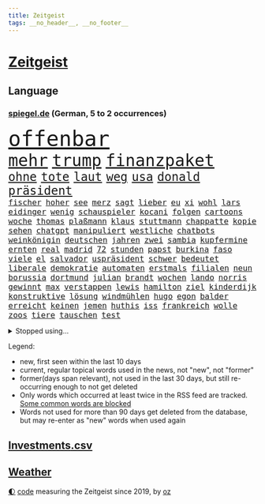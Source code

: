```yaml
---
title: Zeitgeist
tags: __no_header__, __no_footer__
---
```


# [Zeitgeist](https://oliz.io/zeitgeist/)

## Language

<h3><a href="https://www.spiegel.de" target="_blank">spiegel.de</a> (German, 5 to 2 occurrences)</h3>
<p style="font-family:monospace">
<span style="font-size:32pt"><a href="news_links.html#offenbar" class="current">offenbar</a></span>
<br>
<span style="font-size:25pt"><a href="news_links.html#mehr" class="current">mehr</a></span>
<span style="font-size:25pt"><a href="news_links.html#trump" class="current">trump</a></span>
<span style="font-size:25pt"><a href="news_links.html#finanzpaket" class="new">finanzpaket</a></span>
<br>
<span style="font-size:18pt"><a href="news_links.html#ohne" class="current">ohne</a></span>
<span style="font-size:18pt"><a href="news_links.html#tote" class="current">tote</a></span>
<span style="font-size:18pt"><a href="news_links.html#laut" class="current">laut</a></span>
<span style="font-size:18pt"><a href="news_links.html#weg" class="current">weg</a></span>
<span style="font-size:18pt"><a href="news_links.html#usa" class="current">usa</a></span>
<span style="font-size:18pt"><a href="news_links.html#donald" class="current">donald</a></span>
<span style="font-size:18pt"><a href="news_links.html#präsident" class="current">präsident</a></span>
<br>
<span style="font-size:12pt"><a href="news_links.html#fischer" class="current">fischer</a></span>
<span style="font-size:12pt"><a href="news_links.html#hoher" class="current">hoher</a></span>
<span style="font-size:12pt"><a href="news_links.html#see" class="current">see</a></span>
<span style="font-size:12pt"><a href="news_links.html#merz" class="current">merz</a></span>
<span style="font-size:12pt"><a href="news_links.html#sagt" class="current">sagt</a></span>
<span style="font-size:12pt"><a href="news_links.html#lieber" class="current">lieber</a></span>
<span style="font-size:12pt"><a href="news_links.html#eu" class="current">eu</a></span>
<span style="font-size:12pt"><a href="news_links.html#xi" class="current">xi</a></span>
<span style="font-size:12pt"><a href="news_links.html#wohl" class="current">wohl</a></span>
<span style="font-size:12pt"><a href="news_links.html#lars" class="current">lars</a></span>
<span style="font-size:12pt"><a href="news_links.html#eidinger" class="new">eidinger</a></span>
<span style="font-size:12pt"><a href="news_links.html#wenig" class="current">wenig</a></span>
<span style="font-size:12pt"><a href="news_links.html#schauspieler" class="current">schauspieler</a></span>
<span style="font-size:12pt"><a href="news_links.html#kocani" class="new">kocani</a></span>
<span style="font-size:12pt"><a href="news_links.html#folgen" class="current">folgen</a></span>
<span style="font-size:12pt"><a href="news_links.html#cartoons" class="current">cartoons</a></span>
<span style="font-size:12pt"><a href="news_links.html#woche" class="current">woche</a></span>
<span style="font-size:12pt"><a href="news_links.html#thomas" class="current">thomas</a></span>
<span style="font-size:12pt"><a href="news_links.html#plaßmann" class="current">plaßmann</a></span>
<span style="font-size:12pt"><a href="news_links.html#klaus" class="current">klaus</a></span>
<span style="font-size:12pt"><a href="news_links.html#stuttmann" class="current">stuttmann</a></span>
<span style="font-size:12pt"><a href="news_links.html#chappatte" class="current">chappatte</a></span>
<span style="font-size:12pt"><a href="news_links.html#kopie" class="new">kopie</a></span>
<span style="font-size:12pt"><a href="news_links.html#sehen" class="current">sehen</a></span>
<span style="font-size:12pt"><a href="news_links.html#chatgpt" class="current">chatgpt</a></span>
<span style="font-size:12pt"><a href="news_links.html#manipuliert" class="current">manipuliert</a></span>
<span style="font-size:12pt"><a href="news_links.html#westliche" class="current">westliche</a></span>
<span style="font-size:12pt"><a href="news_links.html#chatbots" class="new">chatbots</a></span>
<span style="font-size:12pt"><a href="news_links.html#weinkönigin" class="new">weinkönigin</a></span>
<span style="font-size:12pt"><a href="news_links.html#deutschen" class="current">deutschen</a></span>
<span style="font-size:12pt"><a href="news_links.html#jahren" class="current">jahren</a></span>
<span style="font-size:12pt"><a href="news_links.html#zwei" class="current">zwei</a></span>
<span style="font-size:12pt"><a href="news_links.html#sambia" class="new">sambia</a></span>
<span style="font-size:12pt"><a href="news_links.html#kupfermine" class="new">kupfermine</a></span>
<span style="font-size:12pt"><a href="news_links.html#ernten" class="new">ernten</a></span>
<span style="font-size:12pt"><a href="news_links.html#real" class="current">real</a></span>
<span style="font-size:12pt"><a href="news_links.html#madrid" class="current">madrid</a></span>
<span style="font-size:12pt"><a href="news_links.html#72" class="current">72</a></span>
<span style="font-size:12pt"><a href="news_links.html#stunden" class="current">stunden</a></span>
<span style="font-size:12pt"><a href="news_links.html#papst" class="current">papst</a></span>
<span style="font-size:12pt"><a href="news_links.html#burkina" class="current">burkina</a></span>
<span style="font-size:12pt"><a href="news_links.html#faso" class="current">faso</a></span>
<span style="font-size:12pt"><a href="news_links.html#viele" class="current">viele</a></span>
<span style="font-size:12pt"><a href="news_links.html#el" class="current">el</a></span>
<span style="font-size:12pt"><a href="news_links.html#salvador" class="current">salvador</a></span>
<span style="font-size:12pt"><a href="news_links.html#uspräsident" class="current">uspräsident</a></span>
<span style="font-size:12pt"><a href="news_links.html#schwer" class="current">schwer</a></span>
<span style="font-size:12pt"><a href="news_links.html#bedeutet" class="current">bedeutet</a></span>
<span style="font-size:12pt"><a href="news_links.html#liberale" class="current">liberale</a></span>
<span style="font-size:12pt"><a href="news_links.html#demokratie" class="current">demokratie</a></span>
<span style="font-size:12pt"><a href="news_links.html#automaten" class="current">automaten</a></span>
<span style="font-size:12pt"><a href="news_links.html#erstmals" class="current">erstmals</a></span>
<span style="font-size:12pt"><a href="news_links.html#filialen" class="current">filialen</a></span>
<span style="font-size:12pt"><a href="news_links.html#neun" class="current">neun</a></span>
<span style="font-size:12pt"><a href="news_links.html#borussia" class="current">borussia</a></span>
<span style="font-size:12pt"><a href="news_links.html#dortmund" class="current">dortmund</a></span>
<span style="font-size:12pt"><a href="news_links.html#julian" class="current">julian</a></span>
<span style="font-size:12pt"><a href="news_links.html#brandt" class="new">brandt</a></span>
<span style="font-size:12pt"><a href="news_links.html#wochen" class="current">wochen</a></span>
<span style="font-size:12pt"><a href="news_links.html#lando" class="new">lando</a></span>
<span style="font-size:12pt"><a href="news_links.html#norris" class="current">norris</a></span>
<span style="font-size:12pt"><a href="news_links.html#gewinnt" class="current">gewinnt</a></span>
<span style="font-size:12pt"><a href="news_links.html#max" class="current">max</a></span>
<span style="font-size:12pt"><a href="news_links.html#verstappen" class="current">verstappen</a></span>
<span style="font-size:12pt"><a href="news_links.html#lewis" class="current">lewis</a></span>
<span style="font-size:12pt"><a href="news_links.html#hamilton" class="current">hamilton</a></span>
<span style="font-size:12pt"><a href="news_links.html#ziel" class="current">ziel</a></span>
<span style="font-size:12pt"><a href="news_links.html#kinderdijk" class="new">kinderdijk</a></span>
<span style="font-size:12pt"><a href="news_links.html#konstruktive" class="new">konstruktive</a></span>
<span style="font-size:12pt"><a href="news_links.html#lösung" class="current">lösung</a></span>
<span style="font-size:12pt"><a href="news_links.html#windmühlen" class="new">windmühlen</a></span>
<span style="font-size:12pt"><a href="news_links.html#hugo" class="current">hugo</a></span>
<span style="font-size:12pt"><a href="news_links.html#egon" class="new">egon</a></span>
<span style="font-size:12pt"><a href="news_links.html#balder" class="new">balder</a></span>
<span style="font-size:12pt"><a href="news_links.html#erreicht" class="current">erreicht</a></span>
<span style="font-size:12pt"><a href="news_links.html#keinen" class="current">keinen</a></span>
<span style="font-size:12pt"><a href="news_links.html#jemen" class="current">jemen</a></span>
<span style="font-size:12pt"><a href="news_links.html#huthis" class="current">huthis</a></span>
<span style="font-size:12pt"><a href="news_links.html#iss" class="current">iss</a></span>
<span style="font-size:12pt"><a href="news_links.html#frankreich" class="current">frankreich</a></span>
<span style="font-size:12pt"><a href="news_links.html#wolle" class="current">wolle</a></span>
<span style="font-size:12pt"><a href="news_links.html#zoos" class="new">zoos</a></span>
<span style="font-size:12pt"><a href="news_links.html#tiere" class="current">tiere</a></span>
<span style="font-size:12pt"><a href="news_links.html#tauschen" class="current">tauschen</a></span>
<span style="font-size:12pt"><a href="news_links.html#test" class="current">test</a></span>
</p>
<details>
<summary>Stopped using...</summary>
<p class="former" style="font-size:12pt">
kino(1607) prüfung(1606) spuren(1606) 2015(1605) arsenal(1605) krankenhäuser(1605) depressionen(1604) geliefert(1604) rasant(1604) sexuelle(1604) digitalisierung(1603) hubschrauber(1603) persönliche(1603) polizist(1603) angeblichen(1602) bestreitet(1602) durchsetzen(1602) einstieg(1602) gefährlichen(1602) öfter(1602) gestohlen(1601) journalisten(1601) künstler(1601) reiche(1601) studierenden(1601) tieren(1601) debüt(1600) freiheit(1600) londoner(1600) position(1600) rest(1600) schweigen(1600) tiefe(1600) verfügung(1600) aufstieg(1599) dadurch(1599) finanzminister(1599) fuß(1599) gerüchte(1599) material(1599) stärken(1599) stürzte(1599) untersagt(1599) berlins(1598) cristiano(1598) fleisch(1598) kritisierte(1598) mario(1598) ronaldo(1598) september(1598) soziale(1598) teilnehmen(1598) verschärfen(1598) wartet(1598) kriminelle(1597) sinken(1597) autobahn(1596) berichte(1596) extreme(1596) geschäfte(1596) keller(1596) missbrauch(1596) registriert(1596) standort(1596) untersuchen(1596) verabschiedet(1596) verfassungsschutz(1596) 2016(1595) besonderen(1595) langen(1595) leid(1595) tausenden(1595) veranstalter(1595) verschwunden(1595) vorher(1595) englischen(1594) hubertus(1593) trennt(1593) untersuchungsausschuss(1593) produktion(1592) südafrika(1592) 10(1591) finanziell(1591) offenen(1591) wende(1591) appell(1590) beinahe(1590) kommission(1590) stieg(1589) nord(1587) kevin(1585) organisation(1583) zerstören(1583) aufhalten(1581) richard(1581) uni(1581) gang(1580) schrecken(1579) vorgänger(1579) erfüllt(1577) erstochen(1575) heftiger(1575) produziert(1575) freiwillig(1572) museum(1570) stürzen(1569) unterdessen(1566) olympia(1565) schützt(1564) niedrig(1561) blinken(1539) lehrerin(1471) banken(1396) tricks(1347) adac(1346) gesund(1306) 120(1303) umkämpften(1287) spiegelkorrespondent(1246) worum(1244) ruhestand(1236) ampelregierung(1228) methode(1211) verteidiger(1208) luftwaffe(1206) airlines(1198) finnland(1177) klappt(1164) krim(1145) hinzu(1144) verkündete(1140) 2014(1121) kasse(1074) günstige(1066) überlebenden(1056) schlamm(1026) prinzessin(1019) suchte(1017) sinne(1007) jugendlicher(997) iii(996) andrew(989) maschine(989) profi(986) anlauf(979) antony(946) angespannt(942) äußerst(938) medizin(931) überreste(906) kontroverse(897) vaters(888) persönlichen(875) zweifeln(874) staatsanwalt(870) katze(868) desinformation(863) todesstrafe(846) jüdische(830) überlebende(825) nico(814) hauses(811) asylbewerber(803) rammt(799) vulkan(799) perfekten(798) traut(798) jung(785) rüstet(783) venedig(783) aussieht(781) vorfälle(780) ricarda(773) zwingt(773) flaschen(767) initiative(764) technologie(759) niederländischen(750) dennis(745) 150000(737) außergewöhnlich(734) radfahrer(727) rivalen(725) legalisierung(720) asylpolitik(699) existenz(699) kader(699) italiener(689) deutlicher(684) hoeneß(677) massenhaft(675) ost(671) erstem(663) schief(658) zürich(651) neuwahlen(648) schlagabtausch(648) iphones(644) sächsischen(630) missstände(616) nahostkonflikt(594) metropole(582) schönste(581) staus(581) service(577) geprüft(572) instagrampost(565) chancenlos(561) negative(555) bein(554) trendwende(554) mary(550) 03(545) uswahl(539) suv(535) hymne(533) überraschte(526) fehlte(520) einander(519) mützenich(519) rolf(519) beschuldigt(515) hinterlässt(510) schenkt(510) stimmte(500) wütend(500) versagt(493) überraschende(493) 1990(487) bereiten(480) abfall(474) aussetzen(470) sprecherin(470) habecks(468) strengen(468) stellten(467) unterschätzt(467) haken(458) jacob(449) robbie(448) oberverwaltungsgericht(440) südosten(440) finanzen(439) straftäter(439) stuttgarter(438) erinnerung(437) notfall(435) playoffs(434) guardiola(432) umstrittenes(432) grande(430) haut(425) temu(422) on(419) gebrannt(416) pep(416) high(412) rast(412) passagier(411) b(408) jörg(404) beantragt(401) erfolgreichen(401) verwehrt(400) bestürzt(398) staub(391) spottet(390) elton(389) shein(389) 65jährige(388) hitlergruß(387) konkurrentin(387) lamar(387) herausforderer(386) kontroversen(380) verprügelt(378) fraglich(372) solches(372) verzögern(370) kehl(368) 17jähriger(367) gäbe(366) polizeibeamte(366) tasche(357) persönlichkeit(356) abtreibungen(355) fair(355) hochstapler(354) klagte(354) erfolgreicher(346) plastik(346) dominanz(344) überlassen(342) haiti(341) langweilig(341) flüchtlingen(339) widmet(337) award(336) vielfach(336) schöne(335) slowakei(330) übergriffen(327) bewerbung(326) elektromobilität(326) bedrohen(325) brutale(324) unzulässig(324) arbeitszeit(323) motor(323) eurowings(321) akteure(314) polizistin(314) beeindruckt(312) relativ(311) fronten(310) normalität(308) entgeht(307) stahl(306) weltgrößten(302) grenzkontrollen(300) polarisierung(300) depression(296) kommentare(296) 28jährige(294) erdgas(293) parkplatz(293) geheiratet(292) amtsträger(291) schlacht(291) heiße(289) var(289) sportlerinnen(288) gewachsen(285) heimspiel(285) reus(284) vogelgrippe(284) verdachtsfall(282) azubis(281) wahlkämpfer(281) afrikanische(280) kendrick(279) m(278) wider(278) gemessen(275) kfrage(274) münchens(271) regierungspartei(270) gemeint(265) kollegin(262) dinosaurier(257) existieren(257) ohr(255) unzufrieden(254) back(252) zuge(251) tiefpunkt(250) steuererleichterungen(249) vermummte(249) 24jähriger(248) axel(248) basketballer(248) nationalhymne(248) aggressiven(246) dschungelcamp(246) gleichen(246) jemandem(246) heiratet(245) mac(245) konto(243) sichtbar(243) extremen(242) indonesischen(242) naomi(241) praktisch(241) neuartigen(240) fabian(239) galaxie(237) ariana(236) medikamente(236) usautobauer(233) abriss(232) wildnis(232) dates(231) schalteten(231) entgehen(230) starkem(229) erkunden(228) gefühlen(225) turnen(225) gere(222) existiert(221) bswchefin(220) lockt(219) zuversicht(219) vorgeschlagen(218) abbrechen(217) gewürgt(217) tony(217) 130(216) kater(216) samsung(216) abnehmspritzen(215) adele(213) personalie(213) diskurs(212) analysen(211) kanzlerkandidatur(210) telefoniert(209) nähert(208) philadelphia(207) mathias(205) melania(205) tönen(205) geschwächt(204) erfurt(203) feiertagen(203) junior(203) klappen(202) kickl(201) kriege(201) kurzen(201) britin(199) buchen(199) gestaltet(199) unbeliebten(198) äußere(198) roadtrip(197) misst(195) 29jährige(192) ausreise(192) pakt(192) davis(190) militante(189) vergangen(189) 1992(187) kurzzeitig(185) felipe(184) technischer(183) wahlempfehlung(183) grassiert(182) menschlichkeit(182) zurecht(182) borg(181) arne(180) benutzte(180) teilnehmenden(179) explizit(177) katastrophen(177) nutzlos(177) ausfuhren(176) geheimdienstes(176) globaler(175) bemerkbar(174) bergung(174) trost(174) cameron(173) florentina(173) holzinger(173) kopfverletzung(173) neuanfang(173) dortmunder(171) achtung(170) austritt(170) flüchtete(169) mönchengladbach(169) ten(169) prügelattacke(168) verbraucherzentrale(167) verhinderte(167) freigestellt(166) erreichte(164) teuersten(164) kabel(163) unschädlich(163) geldbeutel(162) gescheiterten(162) hakt(162) tiefer(162) washingtons(161) bundesrichter(160) differenzen(160) namibia(159) flexibilität(158) ableiten(157) eagles(157) lebensmittelpreise(157) lkwfahrer(157) quarterback(157) stoltenberg(157) cavallo(156) jim(156) regulierung(156) airpods(155) anton(155) bemerkung(155) betriebsratschefin(154) geworben(154) kohfeldt(154) miller(153) sparmaßnahmen(153) spiegelrecherchen(153) gewagt(152) psg(152) beeindruckend(151) gleichauf(151) kulturen(151) spaltet(151) radikales(150) verwandten(150) durchgehend(149) indigene(149) kreuzes(149) propalästinensischen(149) rockstar(149) aufsteiger(147) toiletten(147) voigt(147) zunahme(147) 550000(146) abos(146) anzeigen(146) renteneintrittsalter(146) diversität(145) beitragen(142) einmischung(142) monats(142) echter(141) pickup(140) dauer(139) minutenprotokoll(139) sexualisierte(139) ausgeliefert(138) gestützt(137) aktueller(136) first(136) geschadet(136) made(136) rentnerin(136) identifizieren(135) pete(135) weltmeisterschaft(135) antisemitischen(134) bryan(134) geforscht(133) holger(133) rendite(133) grünenchefs(132) ansichten(129) baseballprofi(129) bunkern(129) womit(129) klopfen(128) maler(128) bemängelt(127) bewirken(127) campbell(127) erkenntnissen(127) barrymore(126) drew(126) lachen(126) sportvorstand(126) zwecke(126) heizungsgesetz(125) kategorie(125) plädieren(125) zugausfälle(125) schwärmt(124) euch(123) importe(123) lebenszeichen(123) präsenz(123) reizgas(123) usverteidigungsminister(123) auszüge(122) kanzlerpartei(122) fortan(121) okay(120) beleg(119) fdpvize(119) schubert(119) solar(118) ausgebaut(117) gefährdung(117) sklaverei(117) vertrauensfrage(117) floss(116) phasen(116) aufgeholt(115) bessert(115) auskommen(114) filmemacher(114) heutige(114) konzernchefs(114) neuerdings(114) selbstbestimmung(114) designierten(113) enormer(113) grenell(113) lilly(113) ukrainekriegs(113) chiefs(112) gigantische(112) zentral(112) aufrufen(111) fusion(111) gerhard(111) möge(111) bildet(110) nordkoreanische(110) asylantrag(109) scheideweg(109) skisport(109) verschenkt(109) sonntags(108) cocktails(106) linksextremisten(105) prorussischen(105) spagat(105) täglichen(105) ähneln(105) gespür(104) 16jährige(103) kurden(103) sendungen(103) verabreicht(103) badenwürttembergs(102) queeren(102) bundestagspräsidentin(101) grimes(101) jamshid(101) schulzeit(101) sharmahd(101) smartwatch(101) 2012(99) ampelbruch(99) göttlich(99) helena(99) solange(99) unbekannter(99) weitestgehend(99) altkanzler(98) gebäudes(98) neuerliche(98) platzen(98) aldi(97) behandeln(97) scharfer(97) süd(97) lupe(96) todd(96) gegeneinander(95) menschenrechtsorganisation(95) knappen(94) mitbringen(94) naturkatastrophen(93) kukies(92) personell(92) haynes(91) jurypräsident(91) superfood(91) versus(91) borowski(90) energiekonzerns(90) hegseth(90) tatortkommissar(90) verdienst(90) vorsorgen(90) ware(90) abgestellt(89) bafög(89) dramatischem(89) fischern(89) kunststück(89) leiten(89) minderheitsregierung(89) palästinenserstaat(89) rechtsradikalen(89) benötigte(88) senats(88) anfänglichen(87) ausfällen(87) gefängnissen(87) militärhubschrauber(87) missbrauchsskandal(87) personalentscheidungen(87) erinnerte(86) fpd(86) gaspreis(86) kosovo(86) missbrauchsvorwürfen(86) reitsport(86) säuglinge(86) vertrauten(86) zeitnah(86) ausgeschaltet(85) herausragenden(85) kraftstoff(85) krisenzeiten(85) loyale(85) shortcut(85) streaming(85) syriens(85) tattoos(85) 14000(84) angstzustände(84) einreißen(84) geduld(84) intensität(84) leavitt(84) sexualstraftat(84) angeschaut(83) content(83) künstlern(83) russian(83) ussängerin(83) beatrix(82) kabelschäden(82) porzellan(82) uhrzeit(82) ungerechte(82) arddokumentation(81) ed(81) erregte(81) kaufhaus(81) nachtwache(81) ostseekabel(81) sheeran(81) 250000(80) grausam(80) pentagonchef(80) wetterbedingungen(80) klimaschützern(79) migrationskurs(79) unterhält(79) verlauf(79) alpinen(78) disziplin(78) ergab(78) hunderttausend(78) mobilen(78) oeynhausen(78) plastikmüll(78) richenhagen(78) strafgerichtshofs(78) wenigstens(78) überführen(78) bankkunden(77) bewegungen(77) böses(77) darmstadts(77) høiby(77) tiefstand(77) unterschriften(77) drake(76) palliativarzt(76) spielers(76) bonn(75) detektive(75) grundsatz(75) nöte(75) referendariat(75) ladekabel(74) morddrohungen(74) soldat(74) tarifkonflikt(74) essstörung(73) katerina(73) klimaaktivisten(73) kranken(73) preisunterschied(73) drohungen(72) hostel(72) kannten(72) mitspielt(72) netflixserie(72) nationalsozialistische(71) pferdesport(71) präsidentenwahl(71) bescheinigt(70) engen(70) moskaus(70) preiserhöhungen(70) regeländerung(70) spanisch(70) spurensuche(70) zielte(70) überführung(70) ansprüchen(69) estland(69) freundliche(69) griechenlands(69) hongkong(69) jammern(69) kaltgestellt(69) lettland(69) netflixfilm(69) schaffe(69) tagelangen(69) verunglücken(69) 170(68) 930(68) beamter(68) halep(68) minsk(68) psychisch(68) rassistisches(68) rebellen(68) simona(68) skurrile(68) verbrennungsmotor(68) verzicht(68) amüsiert(67) atemprobleme(67) camp(67) grimm(67) pannen(67) jenen(66) levy(66) meißen(66) unverzügliche(66) abwenden(65) enttarnt(65) fasste(65) gelegen(65) irren(65) plagiate(65) souveränität(65) umstrittensten(65) druckmittel(64) franjo(64) grundrecht(64) haftanstalt(64) höhepunkte(64) kartoffel(64) kleinunternehmer(64) nervigen(64) schalker(64) standards(64) totschlags(64) unaufhaltsam(64) vorstandsvorsitzenden(64) blicke(63) halbinsel(63) kuchen(63) mr(63) parteispenden(63) stapft(63) dog(62) niedlich(62) pfefferspray(62) vernünftige(62) 42jähriger(61) aufständische(61) ausnutzen(61) einkommensschwache(61) gladbacher(61) grundnahrungsmittel(61) hirnblutung(61) lamborghini(61) schwerem(61) wunderkind(61) years(61) zauberer(61) ankündigungen(60) drucks(60) filmte(60) längsten(60) markenartikel(60) porzellanhersteller(60) reboot(60) registrierte(60) rosenthal(60) weigert(60) wichtel(60) annullierten(59) billiges(59) integriert(59) chips(58) exakt(58) menschenrechtsaktivisten(58) perfide(58) radar(58) übersetzer(58) aufzuholen(57) ausdrücklich(57) honda(57) nissan(57) rennfahrers(57) sbu(57) verlorenes(57) bayrou(56) françois(56) fußfessel(56) fürchteten(56) gastbeitrag(56) institut(56) lehre(56) nahegelegt(56) rau(56) umsetzbar(56) antisemitischer(55) gebühr(55) gestaltete(55) kundinnen(55) realitystar(55) dabeihaben(54) psychiatrie(54) zuschauenden(54) überseegebiet(54) erlangt(53) fahnden(53) farage(53) kerr(53) kindes(53) nigel(53) sexszenen(53) atmet(52) begehrte(52) bermuda(52) unterwerfen(52) alleingelassen(51) angestiegen(51) busunglück(51) enthalten(51) glücksgriff(51) kühlschrank(51) panda(51) urheber(51) wahlumfragen(51) ansätze(50) frauchen(50) kühne(50) ward(50) amts(49) bedeutete(49) entpuppte(49) enttäuschte(49) essstörungen(49) hauch(49) odermatt(49) plagt(49) regulären(49) spüre(49) direktkandidat(48) gruppenvergewaltigungen(48) smarter(48) winterwahlkampf(48) fico(47) schimpfwort(47) schlüsselspieler(47) slowakischen(47) beantwortet(46) geheimtipps(46) gewicht(46) radwege(46) wetterlage(46) wintersportler(46) ablenkung(45) anker(45) beschämend(45) cruz(45) flasche(45) flugzeugabsturz(45) neunzigerjahren(45) verdeckt(45) wundersprit(45) 240(44) beispiele(44) bewerbungen(44) bluttat(44) handelsblatt(44) schulter(44) vergiftete(44) wandelt(44) burnout(43) pankow(43) sammler(43) schafften(43) titelchancen(43) titelrennen(43) tätlichen(43) verkehrt(43) wiederherstellung(43) air(42) freistellung(42) gleichstellung(42) sexleben(42) süßigkeiten(42) enkeln(41) großartig(41) landesweite(41) sensationell(41) argyle(40) cessna(40) plymouth(40) predigt(40) summers(40) tempolimit(40) weltall(40) zweitligaschlusslicht(40) alkoholfreie(39) halte(39) heimsieg(39) schwindet(39) sozialwohnungen(39) strahlen(39) atomkraftwerke(38) festen(38) interessanter(38) kreuzte(38) unterschätzte(38) verlässlich(38) 77jähriger(37) bedingt(37) betrachten(37) eifel(37) paypal(37) spiegelleser(37) stau(37) äthiopien(37) 22000(36) gedenkort(36) isabel(36) juristen(36) pulver(36) raumfahrtbehörde(36) regisseurin(36) tödliches(36) ungeachtet(36) wahlkampfhelfer(36) werten(36) zensur(36) bundesagentur(35) cdugeneralsekretär(35) häuften(35) ritterstand(35) schwäche(35) usstars(35) abgemagert(34) halt(34) keinerlei(34) nowitzki(34) turnstützpunkt(34) weiterleben(34) zucht(34) ältester(34) forschungsgruppe(33) geldgeber(33) liebäugelt(33) rechnerisch(33) rechtspopulistische(33) verdoppeln(33) übereinander(33) diversitätsprogramme(32) exkanzler(32) ganzjährig(32) massenhafte(32) neunzigerjahre(32) prangte(32) preisen(32) stockinger(32) beteiligter(31) drinks(31) geiseldeal(31) geschäftliche(31) havertz(31) klimaneutral(31) pendeln(31) reese(31) skirennläufer(31) abgespielt(30) gehörten(30) medwedew(30) plagiiert(30) scheidenden(30) trainingsmethoden(30) wahlkampfthema(30) bundesligisten(29) bundesstraßen(29) fetzen(29) wahlforscher(29) gemüse(28) gleichzusetzen(28) lindsey(28) vonn(28) website(28) abgebissen(27) aneinandergeraten(27) aufzunehmen(27) hähnchenschenkel(27) jannis(27) milberg(27) zukünftig(27) ästhetik(27) republikanischen(26) annexion(25) außenhandel(25) bauunternehmen(25) dreifaltigkeit(25) einschaltquoten(25) kulturstätten(25) nationalspielerin(25) station(25) zwickau(25) fett(24) kroatien(24) puls(24) stahlindustrie(24) arktisinsel(23) auktion(23) freilassen(23) gasexplosion(23) hauptproblem(23) regisseurs(23) rückgängig(23) unabhängigen(23) allmen(22) nachvollziehen(22) onlinehandel(22) sammelklage(22) ungültig(22) vierbeiner(22) butler(21) diw(21) ernennung(21) gazageiseln(21) modebranche(21) mönch(21) optimistischer(21) palästina(21) randalieren(21) sequel(21) asylbewerberunterkunft(20) kühen(20) mühen(20) schulhof(20) erdoğanregierung(19) halbieren(19) israelhamaskrieg(19) 81jähriger(18) bequem(18) erfreut(18) verpackungssteuer(18) weile(18) 60000(17) gipfels(17) markanten(17) auftraggeber(16) euregeln(16) geniale(16) kontern(16) körperlich(16) spdpolitikers(16) weltranglistenerste(16) 33jährige(15) geldhaus(15) kreativen(15) lehramtsstudentin(15) skifahrerin(15) tulpen(15) debütiert(14) extremismus(14) lützerath(14) publik(14) weitergegeben(14) detailliert(13) eigentor(13) fingerabdrücke(13) gascón(13) institutionen(13) karla(13) leni(13) markiert(13) sofía(13) verstrickt(13) vorgängerregierung(13) abpfiff(12) aufschwung(12) brandstifter(12) fernsehdebatte(12) gönner(12) kanzleramtschef(12) millionenstadt(12) niger(12) terrorangriff(12) untergebracht(12) abramowitsch(11) erlaubte(11) milieu(11) mona(11) nützt(11) oligarch(11) sicherheitsfreigabe(11) verfolgter(11) zerreißen(11)
</p>
</details>
<p>Legend:
<ul>
<li><span class="new">new</span>, first seen within the last 10 days</li>
<li><span class="current">current</span>, regular topical words used in the news, not "new", not "former"</li>
<li><span class="former">former(days span relevant)</span>, not used in the last 30 days, but still re-occurring enough to not get deleted</li>
<li>Only words which occurred at least twice in the RSS feed are tracked. <a href="language/filters.py">Some common words are blocked</a></li>
<li>Words not used for more than 90 days get deleted from the database, but may re-enter as "new" words when used again</li>
</ul>
</p>

## [Investments](investments.html)[.csv](investments.csv)

## [Weather](weather.html)

<footer>
<a href="javascript:toggleTheme()" class="nav">🌓</a>
<a href="https://github.com/ooz/zeitgeist">code</a> measuring the Zeitgeist since 2019, by <a href="https://oliz.io">oz</a>
</footer>
